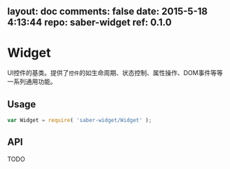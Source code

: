layout: doc
comments: false
date: 2015-5-18 4:13:44
repo: saber-widget
ref: 0.1.0
---

# Widget

UI控件的基类。提供了`控件`的如生命周期、状态控制、属性操作、DOM事件等等一系列通用功能。


## Usage

``` javascript
var Widget = require( 'saber-widget/Widget' );
```

## API

TODO

